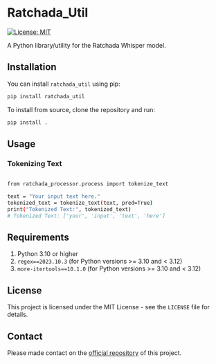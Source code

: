 # Ratchada_Util

[![License: MIT](https://img.shields.io/badge/License-MIT-yellow.svg)](https://opensource.org/licenses/MIT)

A Python library/utility for the Ratchada Whisper model.

## Installation

You can install `ratchada_util` using pip:

```bash
pip install ratchada_util
```

To install from source, clone the repository and run:

```bash
pip install .
```

## Usage

### Tokenizing Text

```bash

from ratchada_processor.process import tokenize_text

text = "Your input text here."
tokenized_text = tokenize_text(text, pred=True)
print("Tokenized Text:", tokenized_text)
# Tokenized Text: ['your', 'input', 'text', 'here']
```

## Requirements

1. Python 3.10 or higher
2. `regex==2023.10.3` (for Python versions >= 3.10 and < 3.12)
3. `more-itertools==10.1.0` (for Python versions >= 3.10 and < 3.12)

## License

This project is licensed under the MIT License - see the `LICENSE` file for details.

## Contact

Please made contact on the [official repository](https://github.com/thinkingmachines/set-speechtotext-poc) of this project.